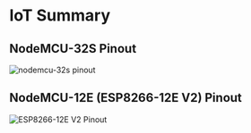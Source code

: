 # IoT Summary

## NodeMCU-32S Pinout

![nodemcu-32s pinout](https://user-images.githubusercontent.com/43282496/192383557-7aefb48e-94d8-4faa-a014-351c5223f0e1.png)

## NodeMCU-12E (ESP8266-12E V2) Pinout

![ESP8266-12E V2 Pinout](https://user-images.githubusercontent.com/43282496/192385740-909ddecd-1d72-4cbc-b3fe-109dbe2a3549.jpg)

